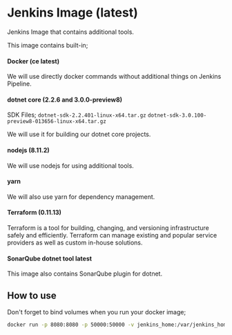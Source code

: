 # Jenkins Image (latest)

Jenkins Image that contains additional tools.

This image contains built-in;

#### Docker (ce latest)

We will use directly docker commands without additional things on Jenkins Pipeline.

#### dotnet core (2.2.6 and 3.0.0-preview8)

SDK Files;
`dotnet-sdk-2.2.401-linux-x64.tar.gz`
`dotnet-sdk-3.0.100-preview8-013656-linux-x64.tar.gz`

We will use it for building our dotnet core projects.

#### nodejs (8.11.2)

We will use nodejs for using additional tools.

#### yarn

We will also use yarn for dependency management.

#### Terraform (0.11.13)

Terraform is a tool for building, changing, and versioning infrastructure safely and efficiently. Terraform can manage existing and popular service providers as well as custom in-house solutions.

#### SonarQube dotnet tool latest

This image also contains SonarQube plugin for dotnet.

## How to use

Don't forget to bind volumes when you run your docker image;

```bash
docker run -p 8080:8080 -p 50000:50000 -v jenkins_home:/var/jenkins_home -v /var/run/docker.sock:/var/run/docker.sock monofor/jenkins
```
